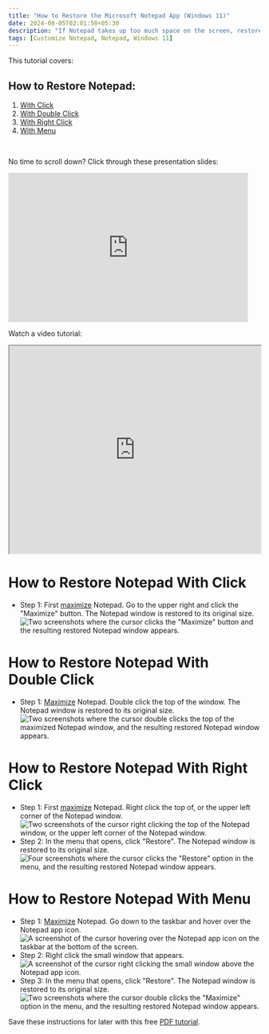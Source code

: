 ```yaml
---
title: "How to Restore the Microsoft Notepad App (Windows 11)"
date: 2024-08-05T02:01:58+05:30
description: "If Notepad takes up too much space on the screen, restore the window to its original size. Read more to find out how."
tags: [Customize Notepad, Notepad, Windows 11]
---
```

This tutorial covers:

## How to Restore Notepad:
1. [With Click](#1)
2. [With Double Click](#2)
3. [With Right Click](#3)
4. [With Menu](#4)

<br />

<p>No time to scroll down? Click through these presentation slides:</p>
<iframe src="https://docs.google.com/presentation/d/e/2PACX-1vR4QXAj8KMKwtDPTuJ-TdL7JSc4BpypAx8S4_Ajd9ViomnHlr3ie1VTDJrR4TqkEypJQjt-qCtLNksn/embed?start=false&loop=false&delayms=3000" frameborder="0" width="480" height="299" allowfullscreen="true" mozallowfullscreen="true" webkitallowfullscreen="true"></iframe>

<br />

Watch a video tutorial:
<iframe class="BLOG_video_class" allowfullscreen="" youtube-src-id="IJY0M6Wvsu4" width="100%" height="416" src="https://www.youtube.com/embed/IJY0M6Wvsu4"></iframe>

<h1 id="1">How to Restore Notepad With Click</h1>

* Step 1: First [maximize](https://qhtutorials.github.io/posts/how-to-maximize-notepad/) Notepad. Go to the upper right and click the "Maximize" button. The Notepad window is restored to its original size. <div class="stepimage">![Two screenshots where the cursor clicks the "Maximize" button and the resulting restored Notepad window appears.](blogpptclickmaxtorestore.png "Click the 'Maximize' button")</div>

<h1 id="2">How to Restore Notepad With Double Click</h1>

* Step 1: [Maximize](https://qhtutorials.github.io/posts/how-to-maximize-notepad/) Notepad. Double click the top of the window. The Notepad window is restored to its original size. <div class="stepimage">![Two screenshots where the cursor double clicks the top of the maximized Notepad window, and the resulting restored Notepad window appears.](blogpptdblclickmaxedtorestore.png "Double click the top of the window")</div>

<h1 id="3">How to Restore Notepad With Right Click</h1>

* Step 1: First [maximize](https://qhtutorials.github.io/posts/how-to-maximize-notepad/) Notepad. Right click the top of, or the upper left corner of the Notepad window. <div class="stepimage">![Two screenshots of the cursor right clicking the top of the Notepad window, or the upper left corner of the Notepad window.](blogrightclickrestore0.png "Right click the window")</div>
* Step 2: In the menu that opens, click "Restore". The Notepad window is restored to its original size. <div class="stepimage">![Four screenshots where the cursor clicks the "Restore" option in the menu, and the resulting restored Notepad window appears.](blogrightclickrestore.png "Click 'Restore' ")</div>

<h1 id="4">How to Restore Notepad With Menu</h1>

* Step 1: [Maximize](https://qhtutorials.github.io/posts/how-to-maximize-notepad/) Notepad. Go down to the taskbar and hover over the Notepad app icon. <div class="stepimage">![A screenshot of the cursor hovering over the Notepad app icon on the taskbar at the bottom of the screen.](bloghoverovermaximizedapp.png "Hover over the app icon")</div>
* Step 2: Right click the small window that appears. <div class="stepimage">![A screenshot of the cursor right clicking the small window above the Notepad app icon.](blogrightclickmaximizedsmallwindow.png "Right click the small window")</div>
* Step 3: In the menu that opens, click "Restore". The Notepad window is restored to its original size. <div class="stepimage">![Two screenshots where the cursor double clicks the "Maximize" option in the menu, and the resulting restored Notepad window appears.](blogppthoverrightclickrestore.png "Click 'Restore' ")</div>

Save these instructions for later with this free [PDF tutorial](https://drive.google.com/file/d/1tBTfrzklGTwsCFFX4fg_PzDp_aDtBkH4/view?usp=sharing).

<br />
